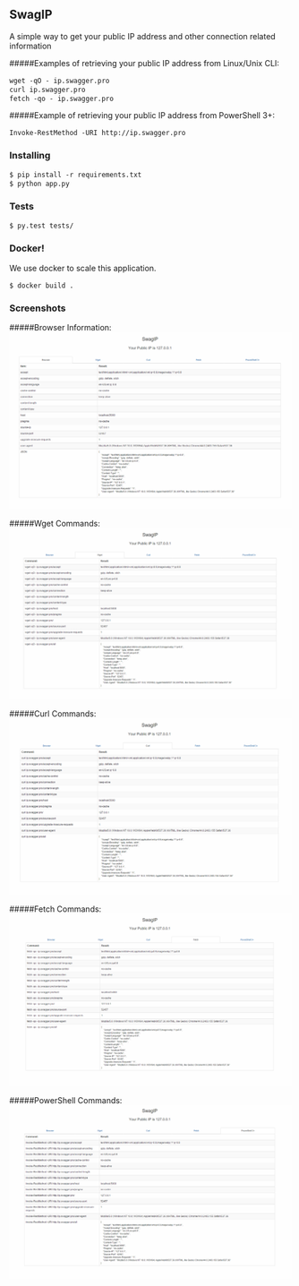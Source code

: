 ## SwagIP

A simple way to get your public IP address and other connection related information  

#####Examples of retrieving your public IP address from Linux/Unix CLI:
```
wget -qO - ip.swagger.pro
curl ip.swagger.pro
fetch -qo - ip.swagger.pro
```

#####Example of retrieving your public IP address from PowerShell 3+:
```
Invoke-RestMethod -URI http://ip.swagger.pro
```

### Installing
```
$ pip install -r requirements.txt
$ python app.py
```
### Tests
```
$ py.test tests/
```

### Docker!
We use docker to scale this application.
```
$ docker build .
```

### Screenshots
#####Browser Information:
![Browser Information](screenshots/browser.png?raw=true)

#####Wget Commands:
![Wget Commands](screenshots/wget.png?raw=true)

#####Curl Commands:
![Curl Commands](screenshots/curl.png?raw=true)

#####Fetch Commands:
![Fetch Commands](screenshots/fetch.png?raw=true)

#####PowerShell Commands:
![PowerShell Commands](screenshots/powershell.png?raw=true)
